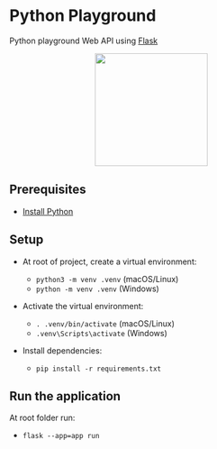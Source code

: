 # Python Playground
Python playground Web API using [Flask](https://flask.palletsprojects.com/en/2.2.x/)

<p align="center">
  <img height="200" src="https://res.cloudinary.com/practicaldev/image/fetch/s--yfF3_q8k--/c_limit%2Cf_auto%2Cfl_progressive%2Cq_auto%2Cw_880/https://thepracticaldev.s3.amazonaws.com/i/f0i5oszdj3gwk686xuc0.JPG">
</p>

## Prerequisites
- [Install Python](https://www.python.org/downloads/)

## Setup
- At root of project, create a virtual environment:
     - `python3 -m venv .venv` (macOS/Linux)
     - `python -m venv .venv` (Windows)

- Activate the virtual environment:
     - `. .venv/bin/activate` (macOS/Linux)
     - `.venv\Scripts\activate` (Windows)

- Install dependencies:
    - `pip install -r requirements.txt`

## Run the application
At root folder run:
- `flask --app=app run`